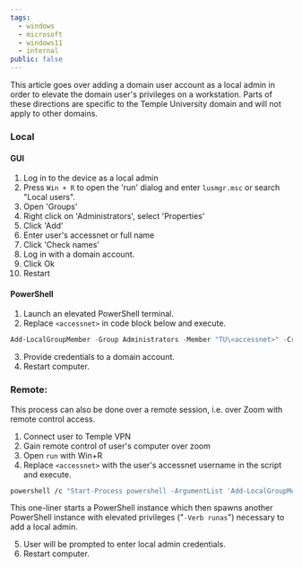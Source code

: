 ```yaml
---
tags:
  - windows
  - microsoft
  - windows11
  - internal
public: false
---
```

This article goes over adding a domain user account as a local admin in order to elevate the domain user's privileges on a workstation. Parts of these directions are specific to the Temple University domain and will not apply to other domains.

### Local

#### GUI

1. Log in to the device as a local admin
2. Press `Win + R` to open the 'run' dialog and enter `lusmgr.msc` or search "Local users".
3. Open 'Groups'
4. Right click on 'Administrators', select 'Properties'
5. Click 'Add'
6. Enter user's accessnet or full name
7. Click 'Check names'
8. Log in with a domain account.
9. Click Ok
10. Restart

#### PowerShell

1. Launch an elevated PowerShell terminal.
2. Replace `<accessnet>` in code block below and execute.

```powershell
Add-LocalGroupMember -Group Administrators -Member "TU\<accessnet>" -Credential (Get-Credential)
```

3. Provide credentials to a domain account.
4. Restart computer.

### Remote:

This process can also be done over a remote session, i.e. over Zoom with remote control access.

1. Connect user to Temple VPN
2. Gain remote control of user's computer over zoom
3. Open `run` with Win+R
4. Replace `<accessnet>` with the user's accessnet username in the script and execute.

```sh
powershell /c "Start-Process powershell -ArgumentList 'Add-LocalGroupMember -Group Administrators -Member tu\<accessnet>' -Verb runas"
```

This one-liner starts a PowerShell instance which then spawns another PowerShell instance with elevated privileges ("`-Verb runas`") necessary to add a local admin.

5. User will be prompted to enter local admin credentials.
6. Restart computer.